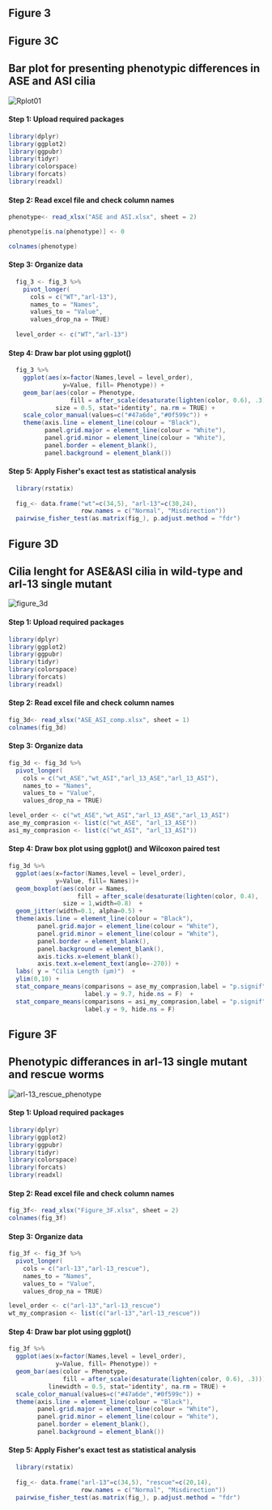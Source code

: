 ## Figure 3

## Figure 3C
##  Bar plot for presenting phenotypic differences in ASE and ASI cilia 

![Rplot01](https://github.com/mervegulturan/BBSome-regulates-ARL13B-dependent-joint-elongation-of-two-distinct-cilia-in-C.-elegans/assets/96948625/da2de1a0-1c1f-49fb-b7cf-a27e4f27e23b)

#### Step 1: Upload required packages

``` Java  
library(dplyr)
library(ggplot2)
library(ggpubr)
library(tidyr)
library(colorspace)
library(forcats)
library(readxl)
```


#### Step 2: Read excel file and check column names

``` Java 
phenotype<- read_xlsx("ASE and ASI.xlsx", sheet = 2)

phenotype[is.na(phenotype)] <- 0  

colnames(phenotype)
```

#### Step 3: Organize data

``` Java 
  fig_3 <- fig_3 %>%
    pivot_longer(
      cols = c("WT","arl-13"),
      names_to = "Names",
      values_to = "Value",
      values_drop_na = TRUE)
  
  level_order <- c("WT","arl-13")
```  

#### Step 4: Draw bar plot using ggplot()

``` Java 
  fig_3 %>%
    ggplot(aes(x=factor(Names,level = level_order),
               y=Value, fill= Phenotype)) +
    geom_bar(aes(color = Phenotype,
                 fill = after_scale(desaturate(lighten(color, 0.6), .3))),
             size = 0.5, stat='identity', na.rm = TRUE) +
    scale_color_manual(values=c("#47a6de","#0f599c")) +
    theme(axis.line = element_line(colour = "Black"),
          panel.grid.major = element_line(colour = "White"),
          panel.grid.minor = element_line(colour = "White"),
          panel.border = element_blank(),
          panel.background = element_blank())
```

#### Step 5: Apply Fisher's exact test as statistical analysis

``` Java 
  library(rstatix)
  
  fig_<- data.frame("wt"=c(34,5), "arl-13"=c(30,24),
                    row.names = c("Normal", "Misdirection"))
  pairwise_fisher_test(as.matrix(fig_), p.adjust.method = "fdr")
```

## Figure 3D
## Cilia lenght for ASE&ASI cilia in wild-type and arl-13 single mutant
![figure_3d](https://github.com/user-attachments/assets/fae3fe75-da5d-41bc-9251-8e38e10a1fff)

#### Step 1: Upload required packages

``` Java  
library(dplyr)
library(ggplot2)
library(ggpubr)
library(tidyr)
library(colorspace)
library(forcats)
library(readxl)
```

#### Step 2: Read excel file and check column names

``` Java
fig_3d<- read_xlsx("ASE_ASI_comp.xlsx", sheet = 1)
colnames(fig_3d)
```

 #### Step 3: Organize data

``` Java
fig_3d <- fig_3d %>%
  pivot_longer(
    cols = c("wt_ASE","wt_ASI","arl_13_ASE","arl_13_ASI"),
    names_to = "Names",
    values_to = "Value",
    values_drop_na = TRUE)

level_order <- c("wt_ASE","wt_ASI","arl_13_ASE","arl_13_ASI")
ase_my_comprasion <- list(c("wt_ASE", "arl_13_ASE"))
asi_my_comprasion <- list(c("wt_ASI", "arl_13_ASI"))
```

#### Step 4: Draw box plot using ggplot() and Wilcoxon paired test

``` Java
fig_3d %>%
  ggplot(aes(x=factor(Names,level = level_order), 
             y=Value, fill= Names))+
  geom_boxplot(aes(color = Names,
                   fill = after_scale(desaturate(lighten(color, 0.4), .3))),
               size = 1,width=0.8)  +
  geom_jitter(width=0.1, alpha=0.5) +
  theme(axis.line = element_line(colour = "Black"),
        panel.grid.major = element_line(colour = "White"),
        panel.grid.minor = element_line(colour = "White"),
        panel.border = element_blank(),
        panel.background = element_blank(),
        axis.ticks.x=element_blank(),
        axis.text.x=element_text(angle=-270)) +
  labs( y = "Cilia Length (µm)")  +
  ylim(0,10) +
  stat_compare_means(comparisons = ase_my_comprasion,label = "p.signif",
                     label.y = 9.7, hide.ns = F)  +
  stat_compare_means(comparisons = asi_my_comprasion,label = "p.signif",
                     label.y = 9, hide.ns = F)
```

## Figure 3F
## Phenotypic differances in arl-13 single mutant and rescue worms

![arl-13_rescue_phenotype](https://github.com/user-attachments/assets/829f08ec-e68b-43e5-bc67-ad64ffa97ec5)

#### Step 1: Upload required packages

``` Java  
library(dplyr)
library(ggplot2)
library(ggpubr)
library(tidyr)
library(colorspace)
library(forcats)
library(readxl)
```


#### Step 2: Read excel file and check column names

``` Java 
fig_3f<- read_xlsx("Figure_3F.xlsx", sheet = 2)
colnames(fig_3f)
```

#### Step 3: Organize data

``` Java
fig_3f <- fig_3f %>%
  pivot_longer(
    cols = c("arl-13","arl-13_rescue"),
    names_to = "Names", 
    values_to = "Value",
    values_drop_na = TRUE)

level_order <- c("arl-13","arl-13_rescue")
wt_my_comprasion <- list(c("arl-13","arl-13_rescue"))
```

#### Step 4: Draw bar plot using ggplot()

``` Java
fig_3f %>%
  ggplot(aes(x=factor(Names,level = level_order),
             y=Value, fill= Phenotype)) +
  geom_bar(aes(color = Phenotype,
               fill = after_scale(desaturate(lighten(color, 0.6), .3))),
           linewidth = 0.5, stat='identity', na.rm = TRUE) +
  scale_color_manual(values=c("#47a6de","#0f599c")) +
  theme(axis.line = element_line(colour = "Black"),
        panel.grid.major = element_line(colour = "White"),
        panel.grid.minor = element_line(colour = "White"),
        panel.border = element_blank(),
        panel.background = element_blank())
```

#### Step 5: Apply Fisher's exact test as statistical analysis

``` Java 
  library(rstatix)
  
  fig_<- data.frame("arl-13"=c(34,5), "rescue"=c(20,14),
                    row.names = c("Normal", "Misdirection"))
  pairwise_fisher_test(as.matrix(fig_), p.adjust.method = "fdr")
```
